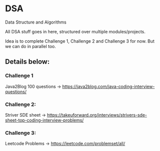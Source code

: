 # DSA
Data Structure and Algorithms

All DSA stuff goes in here, structured over multiple modules/projects.

Idea is to complete Challenge 1, Challenge 2 and Challenge 3 for now. But we can do in parallel too.


## Details below:

### Challenge 1

Java2Blog 100 questions -> https://java2blog.com/java-coding-interview-questions/

### Challenge 2: 
Striver SDE sheet       -> https://takeuforward.org/interviews/strivers-sde-sheet-top-coding-interview-problems/

### Challenge 3: 
Leetcode Problems       -> https://leetcode.com/problemset/all/
